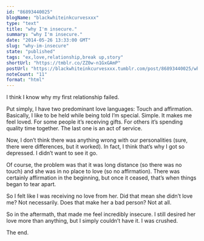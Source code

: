 ```yaml
---
id: "86893440025"
blogName: "blackwhiteinkcurvesxxx"
type: "text"
title: "why I'm insecure."
summary: "why I'm insecure."
date: "2014-05-26 13:33:00 GMT"
slug: "why-im-insecure"
state: "published"
tags: "ex,love,relationship,break up,story"
shortUrl: "https://tmblr.co/ZZ0w-n1GxGAmP"
postUrl: "https://blackwhiteinkcurvesxxx.tumblr.com/post/86893440025/why-im-insecure"
noteCount: "11"
format: "html"
---
```


I think I know why my first relationship failed. 

Put simply, I have two predominant love languages: Touch and affirmation. Basically, I like to be held while being told I’m special. Simple. It makes me feel loved. For some people it’s receiving gifts. For others it’s spending quality time together. The last one is an act of service.

Now, I don’t think there was anything wrong with our personalities (sure, there were differences, but it worked). In fact, I think that’s why I got so depressed. I didn’t want to see it go.

Of course, the problem was that it was long distance (so there was no touch) and she was in no place to love (so no affirmation). There was certainly affirmation in the beginning, but once it ceased, that’s when things began to tear apart. 

So I felt like I was receiving no love from her. Did that mean she didn’t love me? Not necessarily. Does that make her a bad person? Not at all.

So in the aftermath, that made me feel incredibly insecure. I still desired her love more than anything, but I simply couldn’t have it. I was crushed. 

The end.